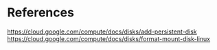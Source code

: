 

# References 

https://cloud.google.com/compute/docs/disks/add-persistent-disk
https://cloud.google.com/compute/docs/disks/format-mount-disk-linux
